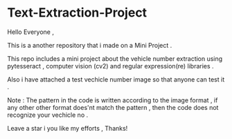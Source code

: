 # Text-Extraction-Project
Hello Everyone ,

This is a another repository that i made on a Mini Project .

This repo includes a mini project about the vehicle number extraction using pytesseract , computer vision (cv2) and regular expression(re) libraries .

Also i have attached a test vechicle number image so that anyone can test it .

Note : The pattern in the code is written according to the image format , if any other other format does'nt match the pattern , then the code does not recognize your vechicle no .


Leave a star i you like my efforts  , 
Thanks!
